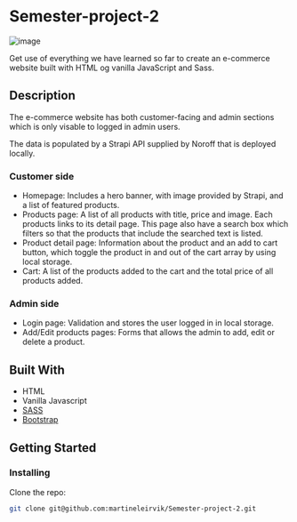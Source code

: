 # Semester-project-2
![image](https://user-images.githubusercontent.com/71706563/194698068-c7f0a1c6-af66-418d-b0d9-a4c631d5fca2.png)

Get use of everything we have learned so far to create an e-commerce website built with HTML og vanilla JavaScript and Sass.


## Description

The e-commerce website has both customer-facing and admin sections which is only visable to logged in admin users.

The data is populated by a Strapi API supplied by Noroff that is deployed locally. 


### Customer side

- Homepage: Includes a hero banner, with image provided by Strapi, and a list of featured products. 
- Products page: A list of all products with title, price and image. Each products links to its detail page. This page also have a search box which filters so that the products that include the searched text is listed. 
- Product detail page: Information about the product and an add to cart button, which toggle the product in and out of the cart array by using local storage.
- Cart: A list of the products added to the cart and the total price of all products added. 

### Admin side

- Login page: Validation and stores the user logged in in local storage. 
- Add/Edit products pages: Forms that allows the admin to add, edit or delete a product.


## Built With

- HTML
- Vanilla Javascript
- [SASS](https://sass-lang.com/)
- [Bootstrap](https://getbootstrap.com/docs/5.2/getting-started/introduction/)

## Getting Started

### Installing

Clone the repo:

```bash
git clone git@github.com:martineleirvik/Semester-project-2.git
```
